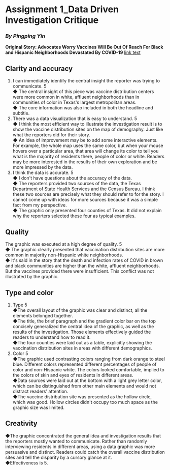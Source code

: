 # Assignment 1_Data Driven Investigation Critique
### *By Pingping Yin* 
**Original Story: Advocates Worry Vaccines Will Be Out Of Reach For Black and Hispanic Neighborhoods Devastated By COVID-19**  [link text](https://www.texastribune.org/2021/01/09/texas-coronavirus-vaccine-racial-inequality/)
## Clarity and accuracy 
1. I can immediately identify the central insight the reporter was trying to communicate.  5  
   ◆ The central insight of this piece was vaccine distribution centers were more common in white, affluent neighborhoods than in communities of color in Texas's largest metropolitan areas.  
   ◆ The core information was also included in both the headline and subtitle.  
2. There was a data visualization that is easy to understand. 5  
   ◆ I think the most efficient way to illustrate the investigation result is to show the vaccine distribution sites on the map of demography. Just like what the reporters did for their story.  
   ◆ An idea of improvement may be to add some interactive elements. For example, the whole map uses the same color, but when your mouse hovers over a particular area, that area will change its color to tell you what is the majority of residents there, people of color or white. Readers may be more interested in the results of their own exploration and be more impressed by the data.
3. I think the data is accurate. 5  
   ◆ I don't have questions about the accuracy of the data.  
   ◆ The reporters provided two sources of the data, the Texas Department of State Health Services and the Census Bureau. I think these two sources are precisely what they should refer to for the story. I cannot come up with ideas for more sources because it was a simple fact from my perspective.  
   ◆ The graphic only presented four counties of Texas. It did not explain why the reporters selected these four as typical examples. 
## Quality
The graphic was executed at a high degree of quality. 5  
  ◆ The graphic clearly presented that vaccination distribution sites are more common in majority non-Hispanic white neighborhoods.  
  ◆ It's said in the story that the death and infection rates of COVID in brown and black communities are higher than the white, affluent neighborhoods. But the vaccines provided there were insufficient. This conflict was not illustrated by the graphic.  
## Type and color 
1. Type 5  
  ◆The overall layout of the graphic was clear and distinct, all the elements belonged together.  
  ◆The title, the brief paragraph and the gradient color bar on the top concisely generalized the central idea of the graphic, as well as the results of the investigation. Those elements effectively guided the readers to understand how to read it.  
  ◆The four counties were laid out as a table, explicitly showing the vaccination distribution sites in areas with different demographics.  
2. Color 5  
  ◆The graphic used contrasting colors ranging from dark orange to steel blue. Different colors represented different percentages of people of color and non-Hispanic white. The colors looked comfortable, implied to the colors of skin and eyes of residents in different areas.  
  ◆Data sources were laid out at the bottom with a light grey letter color, which can be distinguished from other main elements and would not distract readers' attention.  
  ◆The vaccine distribution site was presented as the hollow circle, which was good. Hollow circles didn't occupy too much space as the graphic size was limited.  
## Creativity 
  ◆The graphic concentrated the general idea and investigation results that the reporters mostly wanted to communicate. Rather than randomly interviewing residents in different areas, using a data graphic was more persuasive and distinct. Readers could catch the overall vaccine distribution sites and tell the disparity by a cursory glance at it.  
  ◆Effectiveness is 5.  
